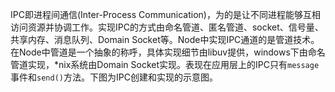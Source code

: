 IPC即进程间通信(Inter-Process Communication)，为的是让不同进程能够互相访问资源并协调工作。实现IPC的方式由命名管道、匿名管道、socket、信号量、共享内存、消息队列、Domain Socket等。Node中实现IPC通道的是管道技术。在Node中管道是一个抽象的称呼，具体实现细节由libuv提供，windows下由命名管道实现，*nix系统由Domain Socket实现。表现在应用层上的IPC只有`message`事件和`send()`方法。下图为IPC创建和实现的示意图。